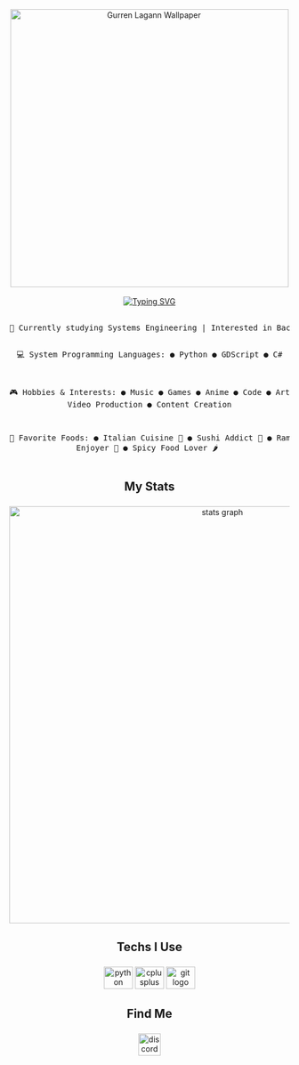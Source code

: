<div align="center">
  <img src="https://wallpapers.com/images/hd/kamina-grave-in-gurren-lagann-6pe3jljbx2icca33.jpg" height="500" alt="Gurren Lagann Wallpaper" />
  <br /><br />
  <a href="https://git.io/typing-svg" target="_blank">
    <img src="https://readme-typing-svg.demolab.com?font=Fira+Code&pause=1000&center=true&vCenter=true&multiline=true&width=550&height=150&lines=Believe+in+yourself.;Not+in+the+you+who+believes+in+me.;Not+the+me+who+believes+in+you.;+Kamina+(Gurren+Lagann)" alt="Typing SVG" />
  </a>
  <br /><br />
  <pre>
🧠 Currently studying Systems Engineering | Interested in Back-End Dev and Cybersecurity

💻 System Programming Languages:
   ● Python ● GDScript ● C#

🎮 Hobbies & Interests:
   ● Music ● Games ● Anime ● Code ● Art ● Video Production ● Content Creation

🍜 Favorite Foods:
   ● Italian Cuisine 🍝
   ● Sushi Addict 🍣
   ● Ramen Enjoyer 🍜
   ● Spicy Food Lover 🌶️
  </pre>

</div>

<h2 align="center">My Stats</h2>

###

<div align="center">
  <img src="http://github-profile-summary-cards.vercel.app/api/cards/profile-details?username=C3F-404&theme=bear" width=750  alt="stats graph"/>

</div>

###

<h2 align="center">Techs I Use</h2>

###

<div align="center">
  <img src="https://cdn.jsdelivr.net/gh/devicons/devicon/icons/python/python-original.svg" height="40" width="52" alt="python logo"  />
  <img src="https://cdn.jsdelivr.net/gh/devicons/devicon/icons/cplusplus/cplusplus-plain.svg" height="40" width="52" alt="cplusplus logo"  />
  <img src="https://cdn.jsdelivr.net/gh/devicons/devicon/icons/git/git-plain.svg" height="40" width="52" alt="git logo"  />
</div>

###

<h2 align="center">Find Me</h2>

###

<div align="center">
  <a href="https://discord.com/users/450799732739276811" target="_blank" rel="noopener noreferrer"> <img src="https://img.shields.io/static/v1?message=Discord&logo=discord&label=&color=7289DA&logoColor=white&labelColor=&style=for-the-badge" height="40" alt="discord logo"  /></a>
<!-- GitHub Special Repository Note -->
<!-- 
**FCuadra-JAG/FCuadra-JAG** is a ✨ _special_ ✨ repository because its `README.md` (this file) appears on your GitHub profile.
-->
